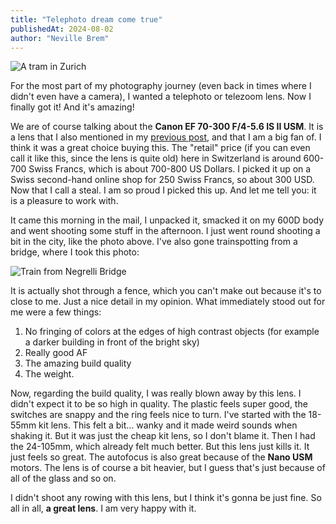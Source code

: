 ```yaml
---
title: "Telephoto dream come true"
publishedAt: 2024-08-02
author: "Neville Brem"
---
```


![A tram in Zurich](../../assets/blog/IMG_7218.jpg)

For the most part of my photography journey (even back in times where I didn't even have a camera), I wanted a telephoto or telezoom lens. Now I finally got it! And it's amazing!

We are of course talking about the **Canon EF 70-300 F/4-5.6 IS II USM**. It is a lens that I also mentioned in my [previous post](/blog/first), and that I am a big fan of. I think it was a great choice buying this. The "retail" price (if you can even call it like this, since the lens is quite old) here in Switzerland is around 600-700 Swiss Francs, which is about 700-800 US Dollars. I picked it up on a Swiss second-hand online shop for 250 Swiss Francs, so about 300 USD. Now that I call a steal. I am so proud I picked this up. And let me tell you: it is a pleasure to work with.

It came this morning in the mail, I unpacked it, smacked it on my 600D body and went shooting some stuff in the afternoon. I just went round shooting a bit in the city, like the photo above. I've also gone trainspotting from a bridge, where I took this photo:

![Train from Negrelli Bridge](../../assets/blog/IMG_7228.jpg)

It is actually shot through a fence, which you can't make out because it's to close to me. Just a nice detail in my opinion. What immediately stood out for me were a few things:

1. No fringing of colors at the edges of high contrast objects (for example a darker building in front of the bright sky)
2. Really good AF
3. The amazing build quality
4. The weight.

Now, regarding the build quality, I was really blown away by this lens. I didn't expect it to be so high in quality. The plastic feels super good, the switches are snappy and the ring feels nice to turn. I've started with the 18-55mm kit lens. This felt a bit... wanky and it made weird sounds when shaking it. But it was just the cheap kit lens, so I don't blame it. Then I had the 24-105mm, which already felt much better. But this lens just kills it. It just feels so great. The autofocus is also great because of the **Nano USM** motors. The lens is of course a bit heavier, but I guess that's just because of all of the glass and so on.

I didn't shoot any rowing with this lens, but I think it's gonna be just fine. So all in all, **a great lens**. I am very happy with it.
